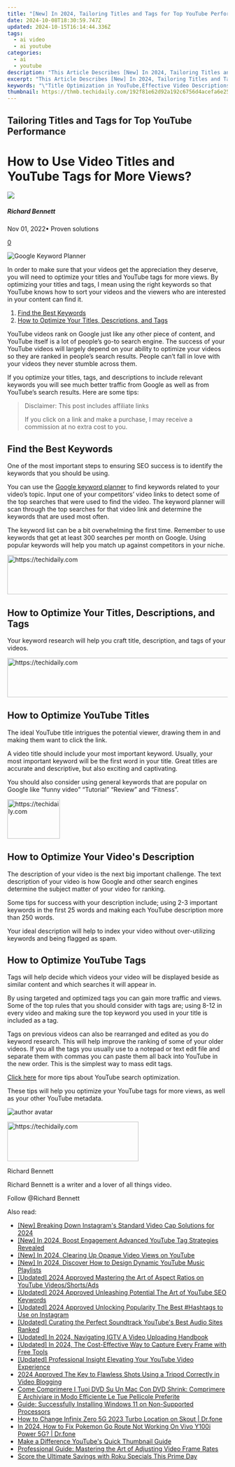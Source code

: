 ```yaml
---
title: "[New] In 2024, Tailoring Titles and Tags for Top YouTube Performance"
date: 2024-10-08T18:30:59.747Z
updated: 2024-10-15T16:14:44.336Z
tags:
  - ai video
  - ai youtube
categories:
  - ai
  - youtube
description: "This Article Describes [New] In 2024, Tailoring Titles and Tags for Top YouTube Performance"
excerpt: "This Article Describes [New] In 2024, Tailoring Titles and Tags for Top YouTube Performance"
keywords: "\"Title Optimization in YouTube,Effective Video Descriptions,Keyword-Rich Meta Tags,SEO Best Practices for Videos,Boosting YouTube Rankings,Engaging Content Titles,Tagging Strategies for Success\""
thumbnail: https://thmb.techidaily.com/192f81e62d92a192c6756d4acefa6e25619bd0109c72bd43d2bf00cf25a87ef6.png
---
```


## Tailoring Titles and Tags for Top YouTube Performance

# How to Use Video Titles and YouTube Tags for More Views?

![](https://images.wondershare.com/filmora/article-images/richard-bennett.jpg)

##### Richard Bennett

 Nov 01, 2022• Proven solutions

[0](#commentsBoxSeoTemplate)

![Google Keyword Planner](https://images.wondershare.com/filmora/article-images/google-ads-keyword-planner.jpg)

In order to make sure that your videos get the appreciation they deserve, you will need to optimize your titles and YouTube tags for more views. By optimizing your titles and tags, I mean using the right keywords so that YouTube knows how to sort your videos and the viewers who are interested in your content can find it.

1. [Find the Best Keywords](#find)
2. [How to Optimize Your Titles, Descriptions, and Tags](#how)

 YouTube videos rank on Google just like any other piece of content, and YouTube itself is a lot of people’s go-to search engine. The success of your YouTube videos will largely depend on your ability to optimize your videos so they are ranked in people’s search results. People can’t fall in love with your videos they never stumble across them.

If you optimize your titles, tags, and descriptions to include relevant keywords you will see much better traffic from Google as well as from YouTube’s search results. Here are some tips:

>  Disclaimer: This post includes affiliate links
>
>  If you click on a link and make a purchase, I may receive a commission at no extra cost to you.
>

## Find the Best Keywords

One of the most important steps to ensuring SEO success is to identify the keywords that you should be using.

You can use the [Google keyword planner](https://adwords.google.com/KeywordPlanner) to find keywords related to your video’s topic. Input one of your competitors’ video links to detect some of the top searches that were used to find the video. The keyword planner will scan through the top searches for that video link and determine the keywords that are used most often.

The keyword list can be a bit overwhelming the first time. Remember to use keywords that get at least 300 searches per month on Google. Using popular keywords will help you match up against competitors in your niche.

<!-- affiliate ads begin -->
<a href="https://appsumo.8odi.net/c/5597632/2043597/7443" target="_top" id="2043597">
  <img src="//a.impactradius-go.com/display-ad/7443-2043597" border="0" alt="https://techidaily.com" width="728" height="90"/>
</a>
<img height="0" width="0" src="https://appsumo.8odi.net/i/5597632/2043597/7443" style="position:absolute;visibility:hidden;" border="0" />
<!-- affiliate ads end -->

## How to Optimize Your Titles, Descriptions, and Tags

Your keyword research will help you craft title, description, and tags of your videos.

<!-- affiliate ads begin -->
<a href="https://aligracehair.sjv.io/c/5597632/2047411/19272" target="_top" id="2047411">
  <img src="//a.impactradius-go.com/display-ad/19272-2047411" border="0" alt="https://techidaily.com" width="728" height="90"/>
</a>
<img height="0" width="0" src="https://aligracehair.sjv.io/i/5597632/2047411/19272" style="position:absolute;visibility:hidden;" border="0" />
<!-- affiliate ads end -->

## How to Optimize YouTube Titles

The ideal YouTube title intrigues the potential viewer, drawing them in and making them want to click the link.

A video title should include your most important keyword. Usually, your most important keyword will be the first word in your title. Great titles are accurate and descriptive, but also exciting and captivating.

You should also consider using general keywords that are popular on Google like “funny video” “Tutorial” “Review” and “Fitness”.

<!-- affiliate ads begin -->
<a href="https://bluettiit.sjv.io/c/5597632/2148127/17093" target="_top" id="2148127">
  <img src="//a.impactradius-go.com/display-ad/17093-2148127" border="0" alt="https://techidaily.com" width="120" height="90"/>
</a>
<img height="0" width="0" src="https://bluettiit.sjv.io/i/5597632/2148127/17093" style="position:absolute;visibility:hidden;" border="0" />
<!-- affiliate ads end -->

## How to Optimize Your Video's Description

The description of your video is the next big important challenge. The text description of your video is how Google and other search engines determine the subject matter of your video for ranking.

Some tips for success with your description include; using 2-3 important keywords in the first 25 words and making each YouTube description more than 250 words.

Your ideal description will help to index your video without over-utilizing keywords and being flagged as spam.

## How to Optimize YouTube Tags

Tags will help decide which videos your video will be displayed beside as similar content and which searches it will appear in.

By using targeted and optimized tags you can gain more traffic and views. Some of the top rules that you should consider with tags are; using 8-12 in every video and making sure the top keyword you used in your title is included as a tag.

Tags on previous videos can also be rearranged and edited as you do keyword research. This will help improve the ranking of some of your older videos. If you all the tags you usually use to a notepad or text edit file and separate them with commas you can paste them all back into YouTube in the new order. This is the simplest way to mass edit tags.

[Click here](https://www.filmora.io/community-blog/4-steps-to-rank-higher-in-youtube%E2%80%99s-search-results-277.html) for more tips about YouTube search optimization.

These tips will help you optimize your YouTube tags for more views, as well as your other YouTube metadata.

![author avatar](https://images.wondershare.com/filmora/article-images/richard-bennett.jpg)

<!-- affiliate ads begin -->
<a href="https://aligracehair.sjv.io/c/5597632/1972693/19272" target="_top" id="1972693">
  <img src="//a.impactradius-go.com/display-ad/19272-1972693" border="0" alt="https://techidaily.com" width="300" height="90"/>
</a>
<img height="0" width="0" src="https://aligracehair.sjv.io/i/5597632/1972693/19272" style="position:absolute;visibility:hidden;" border="0" />
<!-- affiliate ads end -->

Richard Bennett

Richard Bennett is a writer and a lover of all things video.

Follow @Richard Bennett

<ins class="adsbygoogle"
     style="display:block"
     data-ad-format="autorelaxed"
     data-ad-client="ca-pub-7571918770474297"
     data-ad-slot="1223367746"></ins>

<ins class="adsbygoogle"
     style="display:block"
     data-ad-client="ca-pub-7571918770474297"
     data-ad-slot="8358498916"
     data-ad-format="auto"
     data-full-width-responsive="true"></ins>

<span class="atpl-alsoreadstyle">Also read:</span>
<div><ul>
<li><a href="https://instagram-videos.techidaily.com/new-breaking-down-instagrams-standard-video-cap-solutions-for-2024/"><u>[New] Breaking Down Instagram's Standard Video Cap Solutions for 2024</u></a></li>
<li><a href="https://youtube-blog.techidaily.com/n-2024-boost-engagement-advanced-youtube-tag-strategies-revealed/"><u>[New] In 2024, Boost Engagement Advanced YouTube Tag Strategies Revealed</u></a></li>
<li><a href="https://youtube-blog.techidaily.com/n-2024-clearing-up-opaque-video-views-on-youtube/"><u>[New] In 2024, Clearing Up Opaque Video Views on YouTube</u></a></li>
<li><a href="https://youtube-blog.techidaily.com/n-2024-discover-how-to-design-dynamic-youtube-music-playlists/"><u>[New] In 2024, Discover How to Design Dynamic YouTube Music Playlists</u></a></li>
<li><a href="https://youtube-blog.techidaily.com/ed-2024-approved-mastering-the-art-of-aspect-ratios-on-youtube-videosshortsads/"><u>[Updated] 2024 Approved Mastering the Art of Aspect Ratios on YouTube Videos/Shorts/Ads</u></a></li>
<li><a href="https://youtube-blog.techidaily.com/ed-2024-approved-unleashing-potential-the-art-of-youtube-seo-keywords/"><u>[Updated] 2024 Approved Unleashing Potential The Art of YouTube SEO Keywords</u></a></li>
<li><a href="https://instagram-clips.techidaily.com/updated-2024-approved-unlocking-popularity-the-best-hashtags-to-use-on-instagram/"><u>[Updated] 2024 Approved Unlocking Popularity The Best #Hashtags to Use on Instagram</u></a></li>
<li><a href="https://youtube-blog.techidaily.com/ed-curating-the-perfect-soundtrack-youtubes-best-audio-sites-ranked/"><u>[Updated] Curating the Perfect Soundtrack YouTube's Best Audio Sites Ranked</u></a></li>
<li><a href="https://instagram-video-files.techidaily.com/updated-in-2024-navigating-igtv-a-video-uploading-handbook/"><u>[Updated] In 2024, Navigating IGTV A Video Uploading Handbook</u></a></li>
<li><a href="https://screen-capture.techidaily.com/updated-in-2024-the-cost-effective-way-to-capture-every-frame-with-free-tools/"><u>[Updated] In 2024, The Cost-Effective Way to Capture Every Frame with Free Tools</u></a></li>
<li><a href="https://youtube-blog.techidaily.com/ed-professional-insight-elevating-your-youtube-video-experience/"><u>[Updated] Professional Insight Elevating Your YouTube Video Experience</u></a></li>
<li><a href="https://youtube-blog.techidaily.com/approved-the-key-to-flawless-shots-using-a-tripod-correctly-in-video-blogging/"><u>2024 Approved The Key to Flawless Shots Using a Tripod Correctly in Video Blogging</u></a></li>
<li><a href="https://tech-revival.techidaily.com/come-comprimere-i-tuoi-dvd-su-un-mac-con-dvd-shrink-comprimere-e-archiviare-in-modo-efficiente-le-tue-pellicole-preferite/"><u>Come Comprimere I Tuoi DVD Su Un Mac Con DVD Shrink: Comprimere E Archiviare in Modo Efficiente Le Tue Pellicole Preferite</u></a></li>
<li><a href="https://win-forum.techidaily.com/guide-successfully-installing-windows-11-on-non-supported-processors/"><u>Guide: Successfully Installing Windows 11 on Non-Supported Processors</u></a></li>
<li><a href="https://fix-guide.techidaily.com/how-to-change-infinix-zero-5g-2023-turbo-location-on-skout-drfone-by-drfone-virtual-android/"><u>How to Change Infinix Zero 5G 2023 Turbo Location on Skout | Dr.fone</u></a></li>
<li><a href="https://change-location.techidaily.com/in-2024-how-to-fix-pokemon-go-route-not-working-on-vivo-y100i-power-5g-drfone-by-drfone-virtual-android/"><u>In 2024, How to Fix Pokemon Go Route Not Working On Vivo Y100i Power 5G? | Dr.fone</u></a></li>
<li><a href="https://youtube-blog.techidaily.com/a-difference-youtubes-quick-thumbnail-guide/"><u>Make a Difference YouTube's Quick Thumbnail Guide</u></a></li>
<li><a href="https://some-guidance.techidaily.com/professional-guide-mastering-the-art-of-adjusting-video-frame-rates/"><u>Professional Guide: Mastering the Art of Adjusting Video Frame Rates</u></a></li>
<li><a href="https://buynow-help.techidaily.com/score-the-ultimate-savings-with-roku-specials-this-prime-day/"><u>Score the Ultimate Savings with Roku Specials This Prime Day</u></a></li>
</ul></div>

